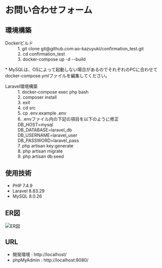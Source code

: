 # お問い合わせフォーム

## 環境構築
<dl>
    <dt>Dockerビルド</dt>
    <dd>1. git clone git@github.com:ao-kazuyuki/confirmation_test.git</dd>
    <dd>2. cd confirmation_test</dd>
    <dd>3. docker-compose up -d --build</dd>
</dl>

<dl>
    <dt>* MySQLは、OSによって起動しない場合があるのでそれぞれのPCに合わせてdocker-compose.ymlファイルを編集してください。</dt>
</dl>

<dl>
    <dt>Laravel環境構築</dt>
    <dd>1. docker-compose exec php bash</dd>
    <dd>2. composer install</dd>
    <dd>3. exit
    <dd>4. cd src</dd>
    <dd>5. cp .env.example .env</dd>
    <dd>6. .envファイル内の下記の項目を以下のように修正</dd>
    <dd>   DB_HOST=mysql</dd>
    <dd>   DB_DATABASE=laravel_db</dd>
    <dd>   DB_USERNAME=laravel_user</dd>
    <dd>   DB_PASSWORD=laravel_pass</dd>
    <dd>7. php artisan key:generate</dd>
    <dd>8. php artisan migrate</dd>
    <dd>9. php artisan db:seed</dd>
</dl>

## 使用技術
* PHP 7.4.9
* Laravel 8.83.29
* MySQL 8.0.26

## ER図
![ER図](./ER図.png)

## URL
* 開発環境 : http://localhost/
* phpMyAdmin : http://localhost:8080/